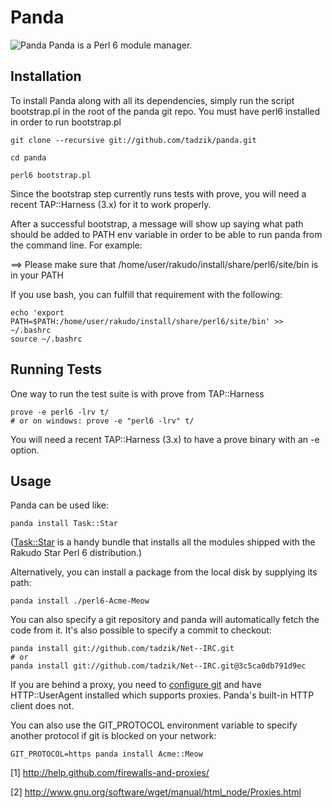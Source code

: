 # Panda

![Panda](http://modules.perl6.org/panda.png) Panda is a Perl 6 module manager.

## Installation

To install Panda along with all its dependencies, simply run the script
bootstrap.pl in the root of the panda git repo. You must have
perl6 installed in order to run bootstrap.pl

    git clone --recursive git://github.com/tadzik/panda.git

    cd panda

    perl6 bootstrap.pl

Since the bootstrap step currently runs tests with prove, you will need a
recent TAP::Harness (3.x) for it to work properly.

After a successful bootstrap, a message will show up saying what path should be added
to PATH env variable in order to be able to run panda from the command line. For example:

==> Please make sure that /home/user/rakudo/install/share/perl6/site/bin is in your PATH

If you use bash, you can fulfill that requirement with the following:

    echo 'export PATH=$PATH:/home/user/rakudo/install/share/perl6/site/bin' >> ~/.bashrc
    source ~/.bashrc


## Running Tests

One way to run the test suite is with prove from TAP::Harness

    prove -e perl6 -lrv t/
    # or on windows: prove -e "perl6 -lrv" t/

You will need a recent TAP::Harness (3.x) to have a prove binary with an -e option.

## Usage

Panda can be used like:

    panda install Task::Star

([Task::Star](https://github.com/tadzik/Task-Star/) is a handy bundle that installs all the modules shipped with the Rakudo Star Perl 6 distribution.)

Alternatively, you can install a package from the local disk by supplying its path:

    panda install ./perl6-Acme-Meow

You can also specify a git repository and panda will automatically fetch
the code from it. It's also possible to specify a commit to checkout:

    panda install git://github.com/tadzik/Net--IRC.git
    # or
    panda install git://github.com/tadzik/Net--IRC.git@3c5ca0db791d9ec

If you are behind a proxy, you need to [configure git](http://help.github.com/firewalls-and-proxies/) and have HTTP::UserAgent installed which
supports proxies. Panda's built-in HTTP client does not.

You can also use the GIT_PROTOCOL environment variable to specify another
protocol if git is blocked on your network:

    GIT_PROTOCOL=https panda install Acme::Meow

[1] http://help.github.com/firewalls-and-proxies/

[2] http://www.gnu.org/software/wget/manual/html_node/Proxies.html

